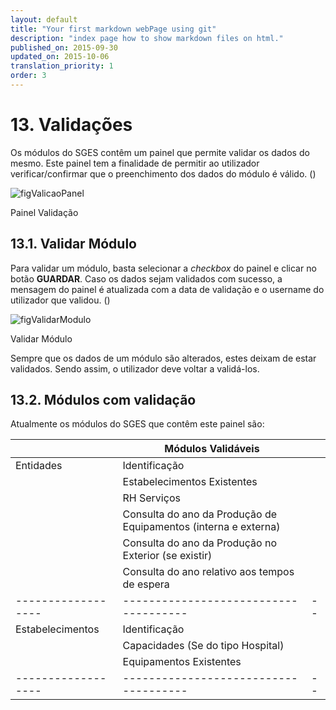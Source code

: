 ```yaml
---
layout: default
title: "Your first markdown webPage using git"
description: "index page how to show markdown files on html."
published_on: 2015-09-30
updated_on: 2015-10-06
translation_priority: 1
order: 3
---
```


<p id="validacao"></p>

# 13. Validações

Os módulos do SGES contêm um painel que permite validar os dados do mesmo. Este painel tem a finalidade de permitir ao utilizador verificar/confirmar que o preenchimento dos dados do módulo é válido.
([](#figValicaoPanel))

![figValicaoPanel](img/pages/13_1.jpg)

<p class="caption" id="figValicaoPanel">Painel Validação</p>

<p id="validarModulo"></p>

## 13.1. Validar Módulo

Para validar um módulo, basta selecionar a *checkbox* do painel e clicar no botão **GUARDAR**. Caso os dados sejam validados com sucesso, a mensagem do painel é atualizada com a data de validação e o username do utilizador que validou.
([](#figValidarModulo))

![figValidarModulo](img/pages/13_1_1.jpg)
<p class="caption" id="figValidarModulo">Validar Módulo</p>

Sempre que os dados de um módulo são alterados, estes deixam de estar validados. Sendo assim, o utilizador deve voltar a validá-los.

<p id="modulosValidaveis"></p>

## 13.2. Módulos com validação

Atualmente os módulos do SGES que contêm este painel são:

|                  |Módulos Validáveis                   |  |
|------------------|-------------------------------------|--|
| Entidades        | Identificação                       |  |
|                  | Estabelecimentos Existentes         |  |
|                  | RH Serviços                         |  |
|                  | Consulta do ano da Produção de Equipamentos (interna e externa)           |  |
|                  | Consulta do ano da Produção no Exterior (se existir)               |  |
|                  | Consulta do ano relativo aos tempos de espera                    |  |
|------------------|-------------------------------------|--|
| Estabelecimentos | Identificação                       |  |
|                  | Capacidades (Se do tipo Hospital)   |  |
|                  | Equipamentos Existentes             |  |
|------------------|-------------------------------------|--|
